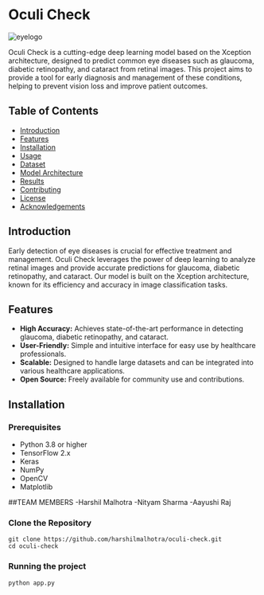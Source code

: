 # Oculi Check

![eyelogo](https://github.com/Harshilmalhotra/Oculi-Check/assets/111488708/f70262d9-c737-4726-a74d-a3ba3cd74a3d)


Oculi Check is a cutting-edge deep learning model based on the Xception architecture, designed to predict common eye diseases such as glaucoma, diabetic retinopathy, and cataract from retinal images. This project aims to provide a tool for early diagnosis and management of these conditions, helping to prevent vision loss and improve patient outcomes.

## Table of Contents

- [Introduction](#introduction)
- [Features](#features)
- [Installation](#installation)
- [Usage](#usage)
- [Dataset](#dataset)
- [Model Architecture](#model-architecture)
- [Results](#results)
- [Contributing](#contributing)
- [License](#license)
- [Acknowledgements](#acknowledgements)

## Introduction

Early detection of eye diseases is crucial for effective treatment and management. Oculi Check leverages the power of deep learning to analyze retinal images and provide accurate predictions for glaucoma, diabetic retinopathy, and cataract. Our model is built on the Xception architecture, known for its efficiency and accuracy in image classification tasks.

## Features

- **High Accuracy:** Achieves state-of-the-art performance in detecting glaucoma, diabetic retinopathy, and cataract.
- **User-Friendly:** Simple and intuitive interface for easy use by healthcare professionals.
- **Scalable:** Designed to handle large datasets and can be integrated into various healthcare applications.
- **Open Source:** Freely available for community use and contributions.

## Installation

### Prerequisites

- Python 3.8 or higher
- TensorFlow 2.x
- Keras
- NumPy
- OpenCV
- Matplotlib

##TEAM MEMBERS
-Harshil Malhotra
-Nityam Sharma
-Aayushi Raj


### Clone the Repository

```
git clone https://github.com/harshilmalhotra/oculi-check.git
cd oculi-check
```

### Running the project
``` 
python app.py
```
